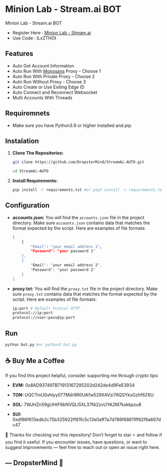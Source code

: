 # Minion Lab - Stream.ai BOT
Minion Lab - Stream.ai BOT

- Register Here : [Minion Lab - Stream.ai](https://invite.minionlab.io/?referralCode=lLxZTHOt)
- Use Code : lLxZTHOt

## Features

  - Auto Get Account Information
  - Auto Run With [Monosans](https://raw.githubusercontent.com/monosans/proxy-list/main/proxies/all.txt) Proxy - Choose 1
  - Auto Run With Private Proxy - Choose 2
  - Auto Run Without Proxy - Choose 3
  - Auto Create or Use Exiting Edge ID
  - Auto Connect and Reconnect Websocket
  - Multi Accounts With Threads

## Requiremnets

- Make sure you have Python3.9 or higher installed and pip.

## Instalation

1. **Clone The Repositories:**
   ```bash
   git clone https://github.com/DropsterMind/StreamAi-AUTO.git
   ```
   ```bash
   cd StreamAi-AUTO
   ```

2. **Install Requirements:**
   ```bash
   pip install -r requirements.txt #or pip3 install -r requirements.txt
   ```

## Configuration

- **accounts.json:** You will find the `accounts.json` file in the project directory. Make sure `accounts.json` contains data that matches the format expected by the script. Here are examples of file formats:
  ```bash
  [
      {
          "Email": "your email address 1",
          "Password": "your password 1"
      },
      {
          "Email": "your email address 2",
          "Password": "your password 2"
      }
  ]
  ```

- **proxy.txt:** You will find the `proxy.txt` file in the project directory. Make sure `proxy.txt` contains data that matches the format expected by the script. Here are examples of file formats:
  ```bash
  ip:port # Default Protcol HTTP.
  protocol://ip:port
  protocol://user:pass@ip:port
  ```

## Run

```bash
python bot.py #or python3 bot.py
```

## ☕ Buy Me a Coffee
If you find this project helpful, consider supporting me through crypto tips:

- **EVM:** 0x8AD937497B71913167295202d242de4d9FeE3934

- **TON:** UQCTmU0xhlyy077Mdr9R0UAfw529XAVzi76QSYksGzhf6Z6U

- **SOL:** 7WJHZn59gUHtF6bNVQLi5XL37Ni2zvUYA2M7kskkpzu8

- **SUI:** 0xdf86f613edb2c75b325922ff81fc5c13e0aff7a7d788f68611ff82f9a667dc47

🙏 Thanks for checking out this repository!
Don’t forget to star ⭐ and follow if you find it useful.
If you encounter issues, have questions, or want to suggest improvements — feel free to reach out or open an issue right here.

## — DropsterMind 🧠
